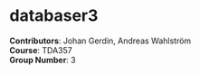 # databaser3

<p>
<b>Contributors</b>: Johan Gerdin, Andreas Wahlström <br>
<b>Course</b>: TDA357 <br>
<b>Group Number</b>: 3 <br>
</p>
